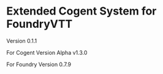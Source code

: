 # Extended Cogent System for FoundryVTT
Version 0.1.1

For Cogent Version Alpha v1.3.0

For Foundry Version 0.7.9